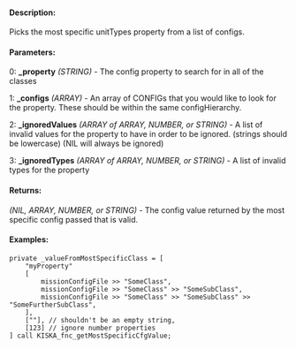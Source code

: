 #### Description:
Picks the most specific unitTypes property from a list of configs.

#### Parameters:
0: **_property** *(STRING)* - The config property to search for in all of the classes

1: **_configs** *(ARRAY)* - An array of CONFIGs that you would like to look for theproperty. These should be within the same configHierarchy.

2: **_ignoredValues** *(ARRAY of ARRAY, NUMBER, or STRING)* - A list of invalid valuesfor the property to have in order to be ignored. (strings should be lowercase)(NIL will always be ignored)

3: **_ignoredTypes** *(ARRAY of ARRAY, NUMBER, or STRING)* - A list of invalid types for the property

#### Returns:
*(NIL, ARRAY, NUMBER, or STRING)* - The config value returned by the most specific config passed
    that is valid.

#### Examples:
```sqf
private _valueFromMostSpecificClass = [
    "myProperty"
    [
        missionConfigFile >> "SomeClass",
        missionConfigFile >> "SomeClass" >> "SomeSubClass",
        missionConfigFile >> "SomeClass" >> "SomeSubClass" >> "SomeFurtherSubClass",
    ],
    [""], // shouldn't be an empty string,
    [123] // ignore number properties
] call KISKA_fnc_getMostSpecificCfgValue;
```

